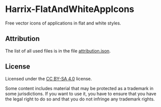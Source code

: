 # Harrix-FlatAndWhiteAppIcons

Free vector icons of applications in flat and white styles.

## Attribution

The list of all used files is in the file [attribution.json](https://github.com/Harrix/Harrix-FlatAndWhiteAppIcons/blob/master/attribution.json).

## License

Licensed under the [CC BY-SA 4.0](https://github.com/Harrix/Harrix-FlatAndWhiteAppIcons/blob/master/LICENSE.md) license.

Some content includes material that may be protected as a trademark in some jurisdictions. If you want to use it, you have to ensure that you have the legal right to do so and that you do not infringe any trademark rights.